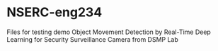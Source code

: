 # NSERC-eng234

Files for testing demo Object Movement Detection by Real-Time Deep Learning for Security Surveillance Camera from DSMP Lab
